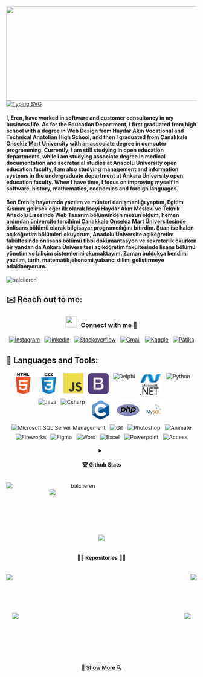 <img src="https://media0.giphy.com/media/iIqmM5tTjmpOB9mpbn/giphy.gif?cid=ecf05e474qjbh9wfgk14jzjqjd35ytdqz63n5be60b4okg8q&rid=giphy.gif&ct=g" align="right"  width="600" height="250">


[![Typing SVG](https://readme-typing-svg.herokuapp.com?font=Fira+Code&size=23&duration=4500&pause=2000&color=635BF7&background=0CFF6600&center=true&lines=Hi%F0%9F%91%8B%2Cthere+I'm+Eren+%7B%F0%9F%98%8E%F0%9F%91%A8%E2%80%8D%F0%9F%92%BB%F0%9F%92%BB%7D)](https://git.io/typing-svg)


#### I, Eren, have worked in software and customer consultancy in my business life. As for the Education Department, I first graduated from high school with a degree in Web Design from Haydar Akın Vocational and Technical Anatolian High School, and then I graduated from Çanakkale Onsekiz Mart University with an associate degree in computer programming. Currently, I am still studying in open education departments, while I am studying associate degree in medical documentation and secretarial studies at Anadolu University open education faculty, I am also studying management and information systems in the undergraduate department at Ankara University open education faculty. When I have time, I focus on improving myself in software, history, mathematics, economics and foreign languages.

#### Ben Eren iş hayatımda yazılım ve müsteri danışmanlığı yaptım, Egitim Kısmını gelirsek eğer ilk olarak liseyi Haydar Akın Mesleki ve Teknik Anadolu Lisesinde Web Tasarım bölümünden mezun oldum, hemen ardından üniversite tercihimi Çanakkale Onsekiz Mart Üniversitesinde önlisans bölümü olarak bilgisayar programcılığını bitirdim. Şuan ise halen açıköğretim bölümleri okuyorum, Anadolu Üniversite açıköğretim fakültesinde önlisans bölümü tibbi dokümantasyon ve sekreterlik okurken bir yandan da Ankara Üniversitesi açıköğretim fakültesinde lisans bölümü yönetim ve bilişim sistemlerini okumaktayım. Zaman buldukça kendimi yazılım, tarih, matematik,ekonomi,yabancı dilimi geliştirmeye odaklanıyorum.


<p align="left"> <img src="https://komarev.com/ghpvc/?username=balciieren&label=Profile%20views&color=0e75b6&style=flat" alt="balciieren" /> </p>

## ✉️ Reach out to me: <h3 align="center" > <img src="https://media.giphy.com/media/iY8CRBdQXODJSCERIr/giphy.gif" width="30" height="30" style="margin-right: 10px;">Connect with me 🤝 </h3>

<p align="center">
<a href="https://www.instagram.com/balciieren/?hl=tr" target="_blank" rel="noopener noreferrer"> <img src="https://seeklogo.com/images/I/instagram-new-2016-logo-D9D42A0AD4-seeklogo.com.png" alt="İnstagram" height="60" style="vertical-align:left; margin:4px"></a>
<a href="https://www.linkedin.com/in/eren-balci-7a96511b0/" target="_blank" rel="noopener noreferrer"> <img src="https://user-images.githubusercontent.com/74072821/123178652-50265280-d490-11eb-9c74-0be10a24cc16.png" alt="linkedin" height="60" style="vertical-align:left; margin:4px"></a>
<a href=https://stackoverflow.com/users/20360476/eren-balci" target="_blank" rel="noopener noreferrer"><img src="https://camo.githubusercontent.com/7b16d6d23db27c61d49dc44b675fa1e8825ab4faed2a9adb300b6c4c8ecd2db3/68747470733a2f2f696d672e69636f6e73382e636f6d2f65787465726e616c2d74616c2d72657669766f2d636f6c6f722d74616c2d72657669766f2f34302f3030303030302f65787465726e616c2d737461636b2d6f766572666c6f772d69732d612d7175657374696f6e2d616e642d616e737765722d736974652d666f722d70726f66657373696f6e616c2d6c6f676f2d636f6c6f722d74616c2d72657669766f2e706e67" alt="Stackoverflow" height="60" style="vertical-align:left; margin:4px"></a>
<a href="mailto:balciierenn@gmail.com"> <img src="https://user-images.githubusercontent.com/74072821/123174676-2b7aac80-d489-11eb-8717-6573a27a2520.png" alt="Gmail" height="70" style="vertical-align:left; margin:4px"></a> 
<a href="https://www.kaggle.com/balciieren"> <img src="https://cdn4.iconfinder.com/data/icons/logos-and-brands/512/189_Kaggle_logo_logos-512.png" alt="Kaggle" height="70" style="vertical-align:left; margin:4px"></a>
<a href="https://app.patika.dev/balciieren"> <img src="https://global-uploads.webflow.com/6097e0eca1e87557da031fef/609859a191abe5d64b17fed3_Patika%20logo.png" alt="Patika" height="85" style="vertical-align:left; margin:4px"></a>
</p>

## 🧰 Languages and Tools:

<p align="center">
<img align="top" src="https://raw.githubusercontent.com/github/explore/80688e429a7d4ef2fca1e82350fe8e3517d3494d/topics/html/html.png" alt="Html" height="55" style="vertical-align:top; margin:4px"/>
<img align="top" src="https://raw.githubusercontent.com/github/explore/80688e429a7d4ef2fca1e82350fe8e3517d3494d/topics/css/css.png"alt="Css" height="55" style="vertical-align:top; margin:4px" />
<img align="top" src="https://raw.githubusercontent.com/github/explore/80688e429a7d4ef2fca1e82350fe8e3517d3494d/topics/javascript/javascript.png" alt="Javascript" height="53" style="vertical-align:top; margin:4px"/>
<img align="top" src="https://raw.githubusercontent.com/github/explore/80688e429a7d4ef2fca1e82350fe8e3517d3494d/topics/bootstrap/bootstrap.png" alt="Bootstrap" height="55" style="vertical-align:top; margin:4px"/>
<img align="top" src="https://upload.wikimedia.org/wikipedia/en/thumb/b/b2/Embarcadero_Delphi_10.4_Sydney_Product_Logo_and_Icon.svg/1200px-Embarcadero_Delphi_10.4_Sydney_Product_Logo_and_Icon.svg.png" alt="Delphi" height="55" style="vertical-align:top; margin:4px"/>
<img align="top" src="https://raw.githubusercontent.com/devicons/devicon/master/icons/dot-net/dot-net-original-wordmark.svg"height="60" alt=".Net" style="vertical-align:top; margin:4px"/>
<img align="top" src="https://raw.githubusercontent.com/jmnote/z-icons/master/svg/python.svg" height="55" alt="Python" style="vertical-align:top; margin:4px"/>
<img align="top" src="https://raw.githubusercontent.com/jmnote/z-icons/master/svg/java.svg" height="55" alt="Java" style="vertical-align:top; margin:4px"/>
<img align="top" src="https://raw.githubusercontent.com/jmnote/z-icons/master/svg/csharp.svg" alt="Csharp" height="60" style="vertical-align:top; margin:4px"/>
<img align="top" src="https://raw.githubusercontent.com/github/explore/f3e22f0dca2be955676bc70d6214b95b13354ee8/topics/c/c.png" alt="C" height="60" style="vertical-align:top; margin:4px"/>
<img align="top" src="https://raw.githubusercontent.com/github/explore/ccc16358ac4530c6a69b1b80c7223cd2744dea83/topics/php/php.png" alt="Php" height="60" style="vertical-align:top; margin:4px"/>
<img align="top" src="https://raw.githubusercontent.com/github/explore/80688e429a7d4ef2fca1e82350fe8e3517d3494d/topics/mysql/mysql.png" alt="MySQL" height="55" style="vertical-align:top; margin:4px"/>
<img align="top" src="https://banner2.cleanpng.com/20180614/sg/kisspng-microsoft-sql-server-sql-server-management-studio-transactional-analysis-5b2207401c5992.0038138215289567361161.jpg" alt="Microsoft SQL Server Management" height="55" style="vertical-align:top; margin:4px"/>
<img align="top" src="https://raw.githubusercontent.com/jmnote/z-icons/master/svg/git.svg"height="60" alt="Git" style="vertical-align:top; margin:4px"/>
<img align="top" src="https://upload.wikimedia.org/wikipedia/commons/thumb/a/af/Adobe_Photoshop_CC_icon.svg/640px-Adobe_Photoshop_CC_icon.svg.png"height="60" alt="Photoshop" style="vertical-align:top; margin:4px"/>
<img align="top" src="https://upload.wikimedia.org/wikipedia/commons/thumb/e/e3/Adobe_Animate_CC_icon.svg/2101px-Adobe_Animate_CC_icon.svg.png"height="60" alt="Animate" style="vertical-align:top; margin:4px"/>
<img align="top" src="https://upload.wikimedia.org/wikipedia/commons/8/8d/Adobe_Fireworks_CS6_Icon.png"height="60" alt="Fireworks" style="vertical-align:top; margin:4px"/>
<img align="top"src="https://camo.githubusercontent.com/ed93c2b000a76ceaad1503e7eb9356591b885227e82a36a005b9d3498b303ba5/68747470733a2f2f7777772e766563746f726c6f676f2e7a6f6e652f6c6f676f732f6669676d612f6669676d612d69636f6e2e737667"height="60" alt="Figma" style="vertical-align:top; margin:4px"/>
<img align="top" src="https://upload.wikimedia.org/wikipedia/commons/thumb/f/fd/Microsoft_Office_Word_%282019%E2%80%93present%29.svg/800px-Microsoft_Office_Word_%282019%E2%80%93present%29.svg.png"height="60" alt="Word" style="vertical-align:top; margin:4px"/>
<img align="top" src="https://upload.wikimedia.org/wikipedia/commons/thumb/3/34/Microsoft_Office_Excel_%282019%E2%80%93present%29.svg/1200px-Microsoft_Office_Excel_%282019%E2%80%93present%29.svg.png"height="60" alt="Excel" style="vertical-align:top; margin:4px"/>
<img align="top" src="https://upload.wikimedia.org/wikipedia/commons/thumb/0/0d/Microsoft_Office_PowerPoint_%282019%E2%80%93present%29.svg/1200px-Microsoft_Office_PowerPoint_%282019%E2%80%93present%29.svg.png"height="60" alt="Powerpoint" style="vertical-align:top; margin:4px"/>
<img align="top" src="https://upload.wikimedia.org/wikipedia/commons/thumb/f/f1/Microsoft_Office_Access_%282019-present%29.svg/800px-Microsoft_Office_Access_%282019-present%29.svg.png"height="60" alt="Access" style="vertical-align:top; margin:4px"/>
<br/>

                                                                                       
<details>
<summary align="center"><h4>🏆 Github Stats</h4></summary>
<p align="center">&nbsp;<img src="https://github-profile-trophy.vercel.app/?username=balciieren&row=2&column=4&no-frame=true&margin-w=8&margin-h=8" alt="balciieren" /></p>
</details>

<p align=center>
<div align=center>
<a href="https://github.com/balciieren/github-readme-streak-stats" title="Go to Source">
<img align="left" width=390 src="https://github-readme-streak-stats.herokuapp.com/?user=balciieren&theme=react&border=61dafb&hide_border=true" alt="balciieren" />
</a>
<a href="https://github.com/balciieren/github-readme-stats" title="Go to Source">
<img align="right" width=390 src="https://github-readme-stats.vercel.app/api?username=balciieren&show_icons=true&theme=react&border_color=61dafb&hide_border=true"/>
</a>
</div>
<br><br><br><br><br><br><br><br>
<div align=center>
<a href="https://github.com/balciieren/github-readme-stats">
<img width=325 align="center" src="https://github-readme-stats.vercel.app/api/top-langs/?username=balciieren&hide=c%23,powershell,Mathematica,Ruby,Objective-C,Objective-C%2b%2b,Cuda&title_color=61dafb&text_color=ffffff&icon_color=61dafb&bg_color=20232a&langs_count=8&layout=compact&border_color=61dafb&hide_border=true" />
</a>
</div>
<br>                                                                              



                                                                                                                        
<h4 align="center">👨‍💻 Repositories 👨‍💻</h4>
<br>
<div width="100%" align="center">
<a align="left" href="https://github.com/balciieren/Java-Examples" title="Java Examples"><img align="left" height="115" src="https://github-readme-stats.vercel.app/api/pin/?username=balciieren&repo=Java-Examples&theme=react&border_color=61dafb&border_radius=10"></a>
<a align="right" href="https://github.com/balciieren/C-Examples" title="C Examples"><img align="right" height="115" src="https://github-readme-stats.vercel.app/api/pin/?username=balciieren&repo=C-Examples&theme=react&border_color=61dafb&border_radius=10"></a>
</div>
<br/><br/><br/><br/><br/><br/>
<div width="100%" align="center">
<a align="left" href="https://github.com/balciieren/Bootstrap5-Tutorial" title="Bootstrap5 Tutorial"><img align="left" height="115" src="https://github-readme-stats.vercel.app/api/pin/?username=balciieren&repo=Bootstrap5-Tutorial&theme=react&border_color=61dafb&border_radius=10"></a>
<a align="right" href="https://github.com/balciieren/Web-design-project-final-exam-university" title="Web design project final exam university"><img align="right" height="115" src="https://github-readme-stats.vercel.app/api/pin/?username=balciieren&repo=Web-design-project-final-exam-university&theme=react&border_color=61dafb&border_radius=10"></a>
</div>

<br><br><br><br><br><br>

<h4 align="center">
  <a href="https://github.com/balciieren?tab=repositories" title="Show Repositories">🔎 Show More 🔍</a>
</h4>                                                                                                                       
                                                                                                             
